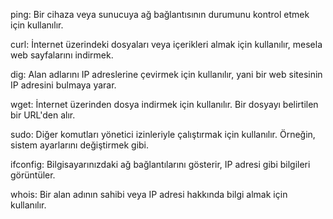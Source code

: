 ping: Bir cihaza veya sunucuya ağ bağlantısının durumunu kontrol etmek için kullanılır.

curl: İnternet üzerindeki dosyaları veya içerikleri almak için kullanılır, mesela web sayfalarını indirmek.

dig: Alan adlarını IP adreslerine çevirmek için kullanılır, yani bir web sitesinin IP adresini bulmaya yarar.

wget: İnternet üzerinden dosya indirmek için kullanılır. Bir dosyayı belirtilen bir URL'den alır.

sudo: Diğer komutları yönetici izinleriyle çalıştırmak için kullanılır. Örneğin, sistem ayarlarını değiştirmek gibi.

ifconfig: Bilgisayarınızdaki ağ bağlantılarını gösterir, IP adresi gibi bilgileri görüntüler.

whois: Bir alan adının sahibi veya IP adresi hakkında bilgi almak için kullanılır.
